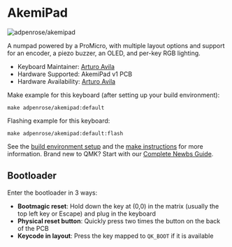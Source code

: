 # AkemiPad

![adpenrose/akemipad](https://i.imgur.com/2q4kJOAl.png)

A numpad powered by a ProMicro, with multiple layout options and support for an encoder, a piezo buzzer, an OLED, and per-key RGB lighting.

* Keyboard Maintainer: [Arturo Avila](https://github.com/ADPenrose)
* Hardware Supported: AkemiPad v1 PCB
* Hardware Availability: [Arturo Avila](https://github.com/ADPenrose) 

Make example for this keyboard (after setting up your build environment):

    make adpenrose/akemipad:default

Flashing example for this keyboard:

    make adpenrose/akemipad:default:flash

See the [build environment setup](https://docs.qmk.fm/#/getting_started_build_tools) and the [make instructions](https://docs.qmk.fm/#/getting_started_make_guide) for more information. Brand new to QMK? Start with our [Complete Newbs Guide](https://docs.qmk.fm/#/newbs).

## Bootloader

Enter the bootloader in 3 ways:

* **Bootmagic reset**: Hold down the key at (0,0) in the matrix (usually the top left key or Escape) and plug in the keyboard
* **Physical reset button**: Quickly press two times the button on the back of the PCB
* **Keycode in layout**: Press the key mapped to `QK_BOOT` if it is available
